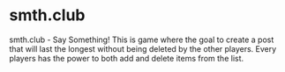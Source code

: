 # smth.club

smth.club - Say Something! This is game where the goal to create a post that will last the longest without being deleted by the other players. Every players has the power to both add and delete items from the list. 
